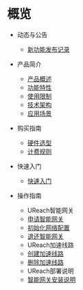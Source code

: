 # 概览

* 动态与公告
  * [新功能发布记录](/ureach/releasenotes/newfunctions.md)
* 产品简介
  * [产品概述](/ureach/intro/description.md)
  * [功能特性](/ureach/intro/function.md)
  * [使用限制](/ureach/intro/limit.md)
  * [技术架构](/ureach/intro/architecture.md)
  * [应用场景](/ureach/intro/application.md)


* 购买指南
  * [硬件选型](/ureach/guide/HardwareFeatures.md)
  * [计费规则](/ureach/buy/charge.md)


* 快速入门
  * [快速入门](/ureach/fast/quick_start.md)

* 操作指南
  * UReach智能网关
   * [申请智能网关](/ureach/guide/BorrowHardware.md)
   * [初始化网络配置](/ureach/guide/NetworkConfiguration.md)
   * [退还智能网关](/ureach/guide/ReturnHardware.md)
  * UReach加速线路
   * [创建加速线路](/ureach/guide/BuyBandwidth.md)
   * [删除加速线路](/ureach/guide/RemoveBandwidth.md)
  * UReach部署说明
   * [智能网关安装说明](/ureach/guide/InstallationNotes.md)


